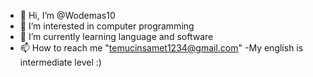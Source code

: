 - 👋 Hi, I’m @Wodemas10
- 👀 I’m interested in  computer programming
- 🌱 I’m currently learning   language and software 
- 📫 How to reach me "temucinsamet1234@gmail.com"
-My english is intermediate level :)
<!---
Wodemas10/Wodemas10 is a ✨ special ✨ repository because its `README.md` (this file) appears on your GitHub profile.
You can click the Preview link to take a look at your changes.
--->

